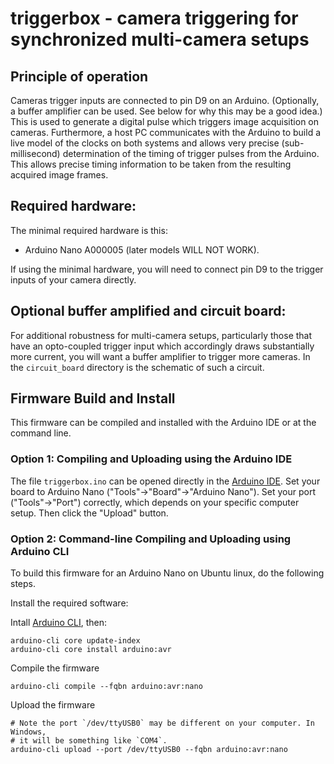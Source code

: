 # triggerbox - camera triggering for synchronized multi-camera setups

## Principle of operation

Cameras trigger inputs are connected to pin D9 on an Arduino. (Optionally, a
buffer amplifier can be used. See below for why this may be a good idea.) This
is used to generate a digital pulse which triggers image acquisition on cameras.
Furthermore, a host PC communicates with the Arduino to build a live model of
the clocks on both systems and allows very precise (sub-millisecond)
determination of the timing of trigger pulses from the Arduino. This allows
precise timing information to be taken from the resulting acquired image frames.

## Required hardware:

The minimal required hardware is this:

 - Arduino Nano A000005 (later models WILL NOT WORK).

If using the minimal hardware, you will need to connect pin D9 to the trigger
inputs of your camera directly.

## Optional buffer amplified and circuit board:

For additional robustness for multi-camera setups, particularly those that have
an opto-coupled trigger input which accordingly draws substantially more
current, you will want a buffer amplifier to trigger more cameras. In the
`circuit_board` directory is the schematic of such a circuit.

## Firmware Build and Install

This firmware can be compiled and installed with the Arduino IDE or at
the command line.

### Option 1: Compiling and Uploading using the Arduino IDE

The file `triggerbox.ino` can be opened directly in the [Arduino
IDE](http://arduino.cc/en/main/software). Set your board to Arduino Nano
("Tools"->"Board"->"Arduino Nano"). Set your port ("Tools"->"Port") correctly,
which depends on your specific computer setup. Then click the "Upload" button.

### Option 2: Command-line Compiling and Uploading using Arduino CLI

To build this firmware for an Arduino Nano on Ubuntu linux, do the following
steps.

Install the required software:

Intall [Arduino CLI](https://arduino.github.io/arduino-cli/latest/), then:

    arduino-cli core update-index
    arduino-cli core install arduino:avr

Compile the firmware

    arduino-cli compile --fqbn arduino:avr:nano

Upload the firmware

    # Note the port `/dev/ttyUSB0` may be different on your computer. In Windows,
    # it will be something like `COM4`.
    arduino-cli upload --port /dev/ttyUSB0 --fqbn arduino:avr:nano
